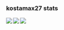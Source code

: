 ### kostamax27 stats

  <img align="left" src="https://github-readme-stats.vercel.app/api?username=kostamax27&count_private=true&show_icons=true&theme=dark" />
</a>
  <img align="left" src="https://github-readme-stats.vercel.app/api/top-langs/?username=kostamax27&theme=dark" />
</a>
  <img align="left" src="https://github-readme-stats.vercel.app/api/top-langs/?username=kostamax27&layout=compact&theme=dark" />
